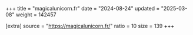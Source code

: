 +++
title = "magicalunicorn.fr"
date = "2024-08-24"
updated = "2025-03-08"
weight = 142457

[extra]
source = "https://magicalunicorn.fr/"
ratio = 10
size = 139
+++
